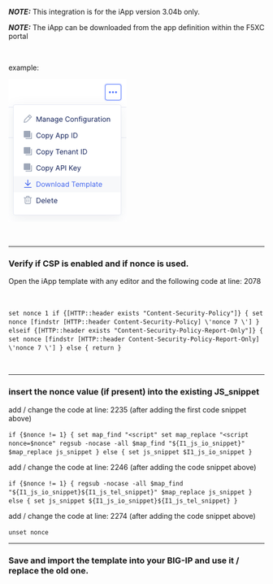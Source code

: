 
**_NOTE:_** This integration is for the iApp version 3.04b only.

**_NOTE:_** The iApp can be downloaded from the app definition within the F5XC portal 

<br /> 

example:

![](/images/image-01.png)

<br />

---
### Verify if CSP is enabled and if nonce is used.

Open the iApp template with any editor and the following code at line: 2078

<br />

`set nonce 1
    if {[HTTP::header exists "Content-Security-Policy"]} {
	    set nonce [findstr [HTTP::header Content-Security-Policy] \'nonce 7 \']
    } elseif {[HTTP::header exists "Content-Security-Policy-Report-Only"]} {
        set nonce [findstr [HTTP::header Content-Security-Policy-Report-Only] \'nonce 7 \']
    } else {
    return
    }`

<br />

---
### insert the nonce value (if present) into the existing JS_snippet

add / change the code at line: 2235 (after adding the first code snippet above)

`if {$nonce != 1} {
        set map_find "<script"
        set map_replace "<script nonce=$nonce"
        regsub -nocase -all $map_find "${I1_js_io_snippet}" $map_replace js_snippet
} else {
	set js_snippet $I1_js_io_snippet
}`


add / change the code at line: 2246 (after adding the code snippet above)

`if {$nonce != 1} {
        regsub -nocase -all $map_find "${I1_js_io_snippet}${I1_js_tel_snippet}" $map_replace js_snippet
} else {
        set js_snippet ${I1_js_io_snippet}${I1_js_tel_snippet}
}`

add / change the code at line: 2274 (after adding the code snippet above)

`unset nonce`

---
### Save and import the template into your BIG-IP and use it / replace the old one.  

